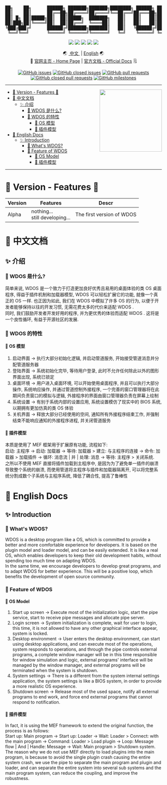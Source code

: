 <pre align="center">
██╗    ██╗      ██████╗ ███████╗███████╗████████╗ ██████╗ ██████╗      ██████╗ ███████╗
██║    ██║      ██╔══██╗██╔════╝██╔════╝╚══██╔══╝██╔═══██╗██╔══██╗    ██╔═══██╗██╔════╝
██║ █╗ ██║█████╗██║  ██║█████╗  ███████╗   ██║   ██║   ██║██████╔╝    ██║   ██║███████╗
██║███╗██║╚════╝██║  ██║██╔══╝  ╚════██║   ██║   ██║   ██║██╔═══╝     ██║   ██║╚════██║
╚███╔███╔╝      ██████╔╝███████╗███████║   ██║   ╚██████╔╝██║         ╚██████╔╝███████║
 ╚══╝╚══╝       ╚═════╝ ╚══════╝╚══════╝   ╚═╝    ╚═════╝ ╚═╝          ╚═════╝ ╚══════╝
</pre>
<p align="center">
  <a href="./LICENSE" target="_blank"><img src="https://img.shields.io/github/license/Catrol-org/Working-Desktop-OS?style=for-the-badge"></img></a>
  <a href="https://dotnet.microsoft.com/" target="_blank"><img src="https://img.shields.io/badge/.NET&nbsp;6-5C2D91?style=for-the-badge&logo=.net&logoColor=white"></img></a>
  <a href="#" target="_blank"><img src="https://img.shields.io/badge/Windows-0078D6?style=for-the-badge&logo=windows&logoColor=white"></img></a>
  <a href="#" target="_blank"><img src="https://img.shields.io/badge/Linux-FCC624?style=for-the-badge&logo=linux&logoColor=black"></img></a>
  <a href="#" target="_blank"><img src="https://img.shields.io/badge/mac%20os-000000?style=for-the-badge&logo=macos&logoColor=F0F0F0"></img></a>
</p>
<p align="center">
🌏 <a href="#-中文文档">&nbsp;中文&nbsp;</a> | <a href="#-english-docs">English</a> 🌏<br>
🔗 <a href="https://www.wdos.online">官网主页 - Home Page</a> | <a href="https://docs.wdos.online">官方文档 - Official Docs</a> 🗒
</p>
<p align="center">
<a href="https://github.com/Catrol-org/Working-Desktop-OS/issues" target="_blank"><img alt="GitHub issues" src="https://img.shields.io/github/issues/Catrol-org/Working-Desktop-OS?style=flat-square"></a>
<a href="https://github.com/Catrol-org/Working-Desktop-OS/issues?q=is%3Aclosed" target="_blank"><img alt="GitHub closed issues" src="https://img.shields.io/github/issues-closed/Catrol-org/Working-Desktop-OS?style=flat-square"></a>
<a href="https://github.com/Catrol-org/Working-Desktop-OS/pulls" target="_blank"><img alt="GitHub pull requests" src="https://img.shields.io/github/issues-pr/Catrol-org/Working-Desktop-OS?style=flat-square"></a>
<a href="https://github.com/Catrol-org/Working-Desktop-OS/pulls?q=is%3Aclosed" target="_blank"><img alt="GitHub closed pull requests" src="https://img.shields.io/github/issues-pr-closed/Catrol-org/Working-Desktop-OS?style=flat-square"></a>
<a href="https://github.com/Catrol-org/Working-Desktop-OS/milestones" target="_blank"><img alt="GitHub milestones" src="https://img.shields.io/github/milestones/all/Catrol-org/Working-Desktop-OS?style=flat-square"></a>
</p>

----

<a href="https://www.wdos.online/" target="_blank"><img align="right" width="200" height="200" src="https://source.catrol.cn/icons/Project/Catrol/WDOS/logo2-mid.png"></img></a>

<!-- TOC -->

- [🥪 Version - Features 🔰](#markdown-header-🥪-version-features-🔰)
- [📄 中文文档](#markdown-header-📄-中文文档)
    - [✨ 介绍](#markdown-header-✨-介绍)
        - [🚩 WDOS 是什么?](#markdown-header-🚩-wdos-是什么)
        - [🔰 WDOS 的特性](#markdown-header-🔰-wdos-的特性)
            - [🔮 OS 模型](#markdown-header-🔮-os-模型)
            - [📱 插件模型](#markdown-header-📱-插件模型)
- [📄 English Docs](#markdown-header-📄-english-docs)
    - [✨ Introduction](#markdown-header-✨-introduction)
        - [🚩 What's WDOS?](#markdown-header-🚩-whats-wdos)
        - [🔰 Feature of WDOS](#markdown-header-🔰-feature-of-wdos)
            - [🔮 OS Model](#markdown-header-🔮-os-model)
            - [📱 插件模型](#markdown-header-📱-插件模型_1)

<!-- /TOC -->

----

<a id="markdown-markdown-header-🥪-version-features-🔰" name="markdown-header-🥪-version-features-🔰"></a>
# 🥪 Version - Features 🔰

| Version | Features                          | Descr                     |
|---------|-----------------------------------|---------------------------|
| Alpha   | nothing...<br>still developing... | The first version of WDOS |

<a id="markdown-markdown-header-📄-中文文档" name="markdown-header-📄-中文文档"></a>
# 📄 中文文档
<a id="markdown-markdown-header-✨-介绍" name="markdown-header-✨-介绍"></a>
## ✨ 介绍
<a id="markdown-markdown-header-🚩-wdos-是什么" name="markdown-header-🚩-wdos-是什么"></a>
### 🚩 WDOS 是什么?
简单来说, WDOS 是一个致力于打造更加良好优秀且易用的桌面体验的类 OS 桌面程序, 得益于插件机制和加载器模型, WDOS 可以轻松扩展它的功能, 就像一个真正的 OS 一样. 也正因为如此, 我们在 WDOS 中模拟了许多 OS 的行为, 以便于开发者能够保持以往的开发习惯, 无需花费太多的代价来适配 WDOS .  
同时, 我们鼓励开发者开发好用的程序, 并为更优秀的体验而适配 WDOS . 这将是一个良性循环, 有益于开源社区的发展.

<a id="markdown-markdown-header-🔰-wdos-的特性" name="markdown-header-🔰-wdos-的特性"></a>
### 🔰 WDOS 的特性
<a id="markdown-markdown-header-🔮-os-模型" name="markdown-header-🔮-os-模型"></a>
#### 🔮 OS 模型
1. 启动界面   ->    执行大部分初始化逻辑, 并启动管道服务, 开始接受管道消息并分配管道服务器
2. 登陆界面   ->    系统初始化完毕, 等待用户登录, 此时不允许任何除此以外的图形界面出现, 系统已锁定
3. 桌面环境   ->    用户进入桌面环境, 可以开始使用桌面程序, 并且可以执行大部分操作, 系统响应操作, 并通过管道控制外接程序, 一个完善的窗口管理器将在此期间负责窗口的模拟与逻辑, 外接程序的界面由窗口管理器负责在屏幕上绘制
4. 系统设置   ->    有别于系统内部的设置应用, 系统设置模仿了现实中的 BIOS 系统, 以期拥有更加仿真的类 OS 体验
5. 关机界面   ->    释放大部分已经使用的空间, 通知所有外接程序结束工作, 并强制结束不能响应通知的外接程序进程, 并关闭管道服务

<a id="markdown-markdown-header-📱-插件模型" name="markdown-header-📱-插件模型"></a>
#### 📱 插件模型
本质是使用了 MEF 框架用于扩展原有功能, 流程如下:  
启动: 主程序 -> 启动: 加载器 -> 等待: 加载器 > 建立: 与主程序的连接 -> 命令: 加载器 > 加载插件 -> 循环: 消息流 | 并 | 处理: 消息 -> 等待: 主程序 > 关闭系统.  
之所以不使用 MEF 直接将插件加载到主程序中, 是因为为了避免单一插件的崩溃导致整个系统的崩溃, 而使用管道将主程序与插件和加载器隔离开, 可以将完整系统分割成数个子系统与主程序系统, 降低了耦合性, 提高了鲁棒性  

<a id="markdown-markdown-header-📄-english-docs" name="markdown-header-📄-english-docs"></a>
# 📄 English Docs
<a id="markdown-markdown-header-✨-introduction" name="markdown-header-✨-introduction"></a>
## ✨ Introduction
<a id="markdown-markdown-header-🚩-whats-wdos" name="markdown-header-🚩-whats-wdos"></a>
### 🚩 What's WDOS?
WDOS is a desktop program like a OS, which is committed to provide a better and more comfortable experience for developers. It is based on the plugin model and loader model, and can be easily extended. It is like a real OS, which enables developers to keep their old development habits, without spending too much time on adapting WDOS.  
In the same time, we encourage developers to develop great programs, and to adapt WDOS for better experience. This will be a positive loop, which benefits the development of open source community.

<a id="markdown-markdown-header-🔰-feature-of-wdos" name="markdown-header-🔰-feature-of-wdos"></a>
### 🔰 Feature of WDOS
<a id="markdown-markdown-header-🔮-os-model" name="markdown-header-🔮-os-model"></a>
#### 🔮 OS Model
1. Start up screen        ->    Execute most of the initialization logic, start the pipe service, start to receive pipe messages and allocate pipe server.
2. Login screen           ->    System initialization is complete, wait for user to login, this time, it is not allowed to have any other graphical interface appear, system is locked.
3. Desktop environment    ->    User enters the desktop environment, can start using desktop applications, and can execute most of the operations, system responds to operations, and through the pipe controls external programs, a complete window manager will be in this time responsible for window simulation and logic, external programs' interface will be managed by the window manager, and external programs will be terminated when the system is shutdown.
4. System settings        ->    There is a different from the system internal settings application, the system settings is like a BIOS system, in order to provide a more realistic OS experience.
5. Shutdown screen        ->    Release most of the used space, notify all external programs to end work, and force end external programs that cannot respond to notification.

<a id="markdown-markdown-header-📱-插件模型_1" name="markdown-header-📱-插件模型_1"></a>
#### 📱 插件模型
In fact, it is using the MEF framework to extend the original function, the process is as follows:  
Start up: Main program -> Start up: Loader -> Wait: Loader > Connect: with the main program -> Command: Loader > Load plugin -> Loop: Message flow | And | Handle: Message -> Wait: Main program > Shutdown system.  
The reason why we do not use MEF directly to load plugins into the main program, is because to avoid the single plugin crash causing the entire system crash, we use the pipe to separate the main program and plugin and loader, and can separate the entire system into several sub systems and the main program system, can reduce the coupling, and improve the robustness.

